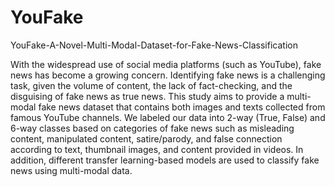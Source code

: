 # YouFake

YouFake-A-Novel-Multi-Modal-Dataset-for-Fake-News-Classification

With the widespread use of social media platforms (such as YouTube), fake news has become a growing concern. Identifying fake news is a challenging task, given the volume of content, the lack of fact-checking, and the disguising of fake news as true news. This study aims to provide a multi-modal fake news dataset that contains both images and texts collected from famous YouTube channels. We labeled our data into 2-way (True, False) and 6-way classes based on categories of fake news such as misleading content, manipulated content, satire/parody, and false connection according to text, thumbnail images, and content provided in videos. In addition, different transfer learning-based models are used to classify fake news using multi-modal data.
